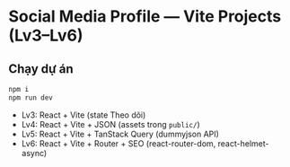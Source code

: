 # Social Media Profile — Vite Projects (Lv3–Lv6)

## Chạy dự án
```bash
npm i
npm run dev
```

- Lv3: React + Vite (state Theo dõi)
- Lv4: React + Vite + JSON (assets trong `public/`)
- Lv5: React + Vite + TanStack Query (dummyjson API)
- Lv6: React + Vite + Router + SEO (react-router-dom, react-helmet-async)
